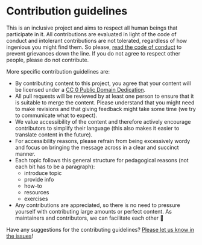 # Contribution guidelines

This is an inclusive project and aims to respect all human beings that participate in it. All contributions are evaluated in light of the code of conduct and intolerant contributions are not tolerated, regardless of how ingenious you might find them. So please, [read the code of conduct](code_of_conduct.md) to prevent grievances down the line. If you do not agree to respect other people, please do not contribute.

More specific contribution guidelines are:

* By contributing content to this project, you agree that your content will be licensed under a [CC 0 Public Domain Dedication](https://creativecommons.org/publicdomain/zero/1.0/legalcode). 
* All pull requests will be reviewed by at least one person to ensure that it is suitable to merge the content. Please understand that you might need to make revisions and that giving feedback might take some time (we try to communicate what to expect).
* We value accessibility of the content and therefore actively encourage contributors to simplify their language (this also makes it easier to translate content in the future).
* For accessibility reasons, please refrain from being excessively wordy and focus on bringing the message across in a clear and succinct manner.
* Each topic follows this general structure for pedagogical reasons (not each bit has to be a paragraph):
  * introduce topic
  * provide info
  * how-to
  * resources
  * exercises
* Any contributions are appreciated, so there is no need to pressure yourself with contributing large amounts or perfect content. As maintainers and contributors, we can facilitate each other 🙋

Have any suggestions for the contributing guidelines? [Please let us know in the issues](https://github.com/libscie/now-boarding/issues/new)!
